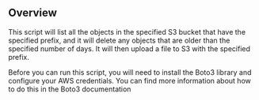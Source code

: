 ## Overview
This script will list all the objects in the specified S3 bucket that have the specified prefix, and it will delete any objects that are older than the specified number of days. It will then upload a file to S3 with the specified prefix.

Before you can run this script, you will need to install the Boto3 library and configure your AWS credentials. You can find more information about how to do this in the Boto3 documentation
